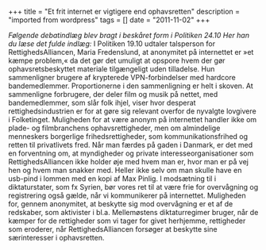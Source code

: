 +++
title = "Et frit internet er vigtigere end ophavsretten"
description = "imported from wordpress"
tags = []
date = "2011-11-02"
+++

_Følgende debatindlæg blev bragt i beskåret form i Politiken 24.10 Her han du
læse det fulde indlæg:_ I Politiken 19.10 udtaler talsperson for
RettighedsAlliancen, Maria Fredenslund, at anonymitet på internettet er »et
kæmpe problem,« da det gør det umuligt at opspore hvem der gør
ophavsretsbeskyttet materiale tilgængeligt uden tilladelse. Hun sammenligner
brugere af krypterede VPN-forbindelser med hardcore bandemedlemmer.
Proportionerne i den sammenligning er helt i skoven. At sammenligne
forbrugere, der deler film og musik på nettet, med bandemedlemmer, som slår
folk ihjel, viser hvor desperat rettighedsindustrien er for at gøre sig
relevant overfor de nyvalgte lovgivere i Folketinget. Muligheden for at være
anonym på internettet handler ikke om plade- og filmbranchens
ophavsrettigheder, men om almindelige menneskers borgerlige
frihedsrettigheder, som kommunikationsfrihed og retten til privatlivets fred.
Når man færdes på gaden i Danmark, er det med en forventning om, at
myndigheder og private interesseorganisationer som RettighedsAlliancen ikke
holder øje med hvem man er, hvor man er på vej hen og hvem man snakker med.
Heller ikke selv om man skulle have en usb-pind i lommen med en kopi af Max
Pinlig. I modsætning til i diktaturstater, som fx Syrien, bør vores ret til at
være frie for overvågning og registrering også gælde, når vi kommunikerer på
internettet. Muligheden for, gennem anonymitet, at beskytte sig mod
overvågning er et af de redskaber, som aktivister i bl.a. Mellemøstens
diktaturregimer bruger, når de kæmper for de rettigheder som vi tager for
givet herhjemme, rettigheder som eroderer, når RettighedsAlliancen forsøger at
beskytte sine særinteresser i ophavsretten.

